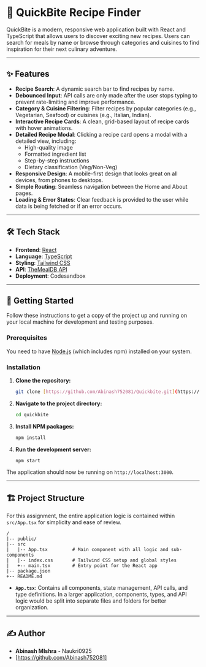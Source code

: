 # 🍜 QuickBite Recipe Finder

QuickBite is a modern, responsive web application built with React and TypeScript that allows users to discover exciting new recipes. Users can search for meals by name or browse through categories and cuisines to find inspiration for their next culinary adventure.



---

## ✨ Features

-   **Recipe Search**: A dynamic search bar to find recipes by name.
-   **Debounced Input**: API calls are only made after the user stops typing to prevent rate-limiting and improve performance.
-   **Category & Cuisine Filtering**: Filter recipes by popular categories (e.g., Vegetarian, Seafood) or cuisines (e.g., Italian, Indian).
-   **Interactive Recipe Cards**: A clean, grid-based layout of recipe cards with hover animations.
-   **Detailed Recipe Modal**: Clicking a recipe card opens a modal with a detailed view, including:
    -   High-quality image
    -   Formatted ingredient list
    -   Step-by-step instructions
    -   Dietary classification (Veg/Non-Veg)
-   **Responsive Design**: A mobile-first design that looks great on all devices, from phones to desktops.
-   **Simple Routing**: Seamless navigation between the Home and About pages.
-   **Loading & Error States**: Clear feedback is provided to the user while data is being fetched or if an error occurs.

---

## 🛠️ Tech Stack

-   **Frontend**: [React](https://reactjs.org/)
-   **Language**: [TypeScript](https://www.typescriptlang.org/)
-   **Styling**: [Tailwind CSS](https://tailwindcss.com/)
-   **API**: [TheMealDB API](https://www.themealdb.com/api.php)
-   **Deployment**: Codesandbox

---

## 🚀 Getting Started

Follow these instructions to get a copy of the project up and running on your local machine for development and testing purposes.

### Prerequisites

You need to have [Node.js](https://nodejs.org/en/) (which includes npm) installed on your system.

### Installation

1.  **Clone the repository:**
    ```sh
    git clone [https://github.com/Abinash752081/Quickbite.git](https://github.com/Abinash752081/Quickbite.git))
    ```
2.  **Navigate to the project directory:**
    ```sh
    cd quickbite
    ```
3.  **Install NPM packages:**
    ```sh
    npm install
    ```
4.  **Run the development server:**
    ```sh
    npm start
    ```

The application should now be running on `http://localhost:3000`.

---

## 🏗️ Project Structure

For this assignment, the entire application logic is contained within `src/App.tsx` for simplicity and ease of review.

```
/
|-- public/
|-- src
|   |-- App.tsx         # Main component with all logic and sub-components
|   |-- index.css       # Tailwind CSS setup and global styles
|   +-- main.tsx        # Entry point for the React app
|-- package.json
+-- README.md
```

-   **`App.tsx`**: Contains all components, state management, API calls, and type definitions. In a larger application, components, types, and API logic would be split into separate files and folders for better organization.

---

## ✍️ Author

-   **Abinash MIshra** - Naukri0925
-   [https://github.com/Abinash752081]
